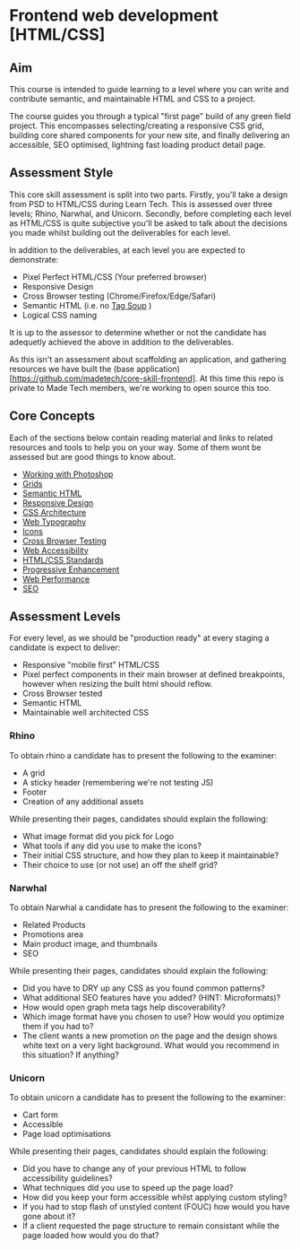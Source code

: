 # Frontend web development [HTML/CSS]

## Aim
This course is intended to guide learning to a level where you can write and contribute semantic, and maintainable HTML and CSS to a project.

The course guides you through a typical "first page" build of any green field project. This encompasses selecting/creating a responsive CSS grid, building core shared components for your new site, and finally delivering an accessible, SEO optimised, lightning fast loading product detail page.

## Assessment Style
This core skill assessment is split into two parts. Firstly, you'll take a design from PSD to HTML/CSS during Learn Tech. This is assessed over three levels; Rhino, Narwhal, and Unicorn. Secondly, before completing each level as HTML/CSS is quite subjective you'll be asked to talk about the decisions you made whilst building out the deliverables for each level.

In addition to the deliverables, at each level you are expected to demonstrate:

- Pixel Perfect HTML/CSS (Your preferred browser)
- Responsive Design
- Cross Browser testing (Chrome/Firefox/Edge/Safari)
- Semantic HTML (i.e. no [Tag Soup](https://en.wikipedia.org/wiki/Tag_soup) )
- Logical CSS naming

It is up to the assessor to determine whether or not the candidate has adequetly achieved the above in addition to the deliverables. 

As this isn't an assessment about scaffolding an application, and gathering resources we have built the (base application)[https://github.com/madetech/core-skill-frontend]. At this time this repo is private to Made Tech members, we're working to open source this too.

## Core Concepts
Each of the sections below contain reading material and links to related resources and tools to help you on your way. Some of them wont be assessed but are good things to know about.

- [Working with Photoshop](#)
- [Grids](#)
- [Semantic HTML](#)
- [Responsive Design](#)
- [CSS Architecture](#)
- [Web Typography](#)
- [Icons](#)
- [Cross Browser Testing](#)
- [Web Accessibility](#)
- [HTML/CSS Standards](#)
- [Progressive Enhancement](#)
- [Web Performance](#)
- [SEO](#)

## Assessment Levels

For every level, as we should be "production ready" at every staging a candidate is expect to deliver:

- Responsive "mobile first" HTML/CSS
- Pixel perfect components in their main browser at defined breakpoints, however when resizing the built html should reflow.
- Cross Browser tested
- Semantic HTML
- Maintainable well architected CSS

### Rhino

To obtain rhino a candidate has to present the following to the examiner:

- A grid
- A sticky header (remembering we're not testing JS)
- Footer
- Creation of any additional assets

While presenting their pages, candidates should explain the following:

- What image format did you pick for Logo
- What tools if any did you use to make the icons?
- Their initial CSS structure, and how they plan to keep it maintainable?
- Their choice to use (or not use) an off the shelf grid?

### Narwhal

To obtain Narwhal a candidate has to present the following to the examiner:

- Related Products
- Promotions area
- Main product image, and thumbnails
- SEO

While presenting their pages, candidates should explain the following:

- Did you have to DRY up any CSS as you found common patterns?
- What additional SEO features have you added? (HINT: Microformats)?
- How would open graph meta tags help discoverability?
- Which image format have you chosen to use? How would you optimize them if you had to?
- The client wants a new promotion on the page and the design shows white text on a very light background. What would you recommend in this situation? If anything?

### Unicorn

To obtain unicorn a candidate has to present the following to the examiner:

- Cart form
- Accessible
- Page load optimisations

While presenting their pages, candidates should explain the following:

- Did you have to change any of your previous HTML to follow accessibility guidelines?
- What techniques did you use to speed up the page load?
- How did you keep your form accessible whilst applying custom styling?
- If you had to stop flash of unstyled content (FOUC) how would you have gone about it?
- If a client requested the page structure to remain consistant while the page loaded how would you do that?





